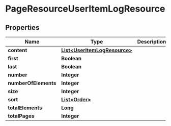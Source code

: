 
# PageResourceUserItemLogResource

## Properties
Name | Type | Description | Notes
------------ | ------------- | ------------- | -------------
**content** | [**List&lt;UserItemLogResource&gt;**](UserItemLogResource.md) |  |  [optional]
**first** | **Boolean** |  |  [optional]
**last** | **Boolean** |  |  [optional]
**number** | **Integer** |  |  [optional]
**numberOfElements** | **Integer** |  |  [optional]
**size** | **Integer** |  |  [optional]
**sort** | [**List&lt;Order&gt;**](Order.md) |  |  [optional]
**totalElements** | **Long** |  |  [optional]
**totalPages** | **Integer** |  |  [optional]



